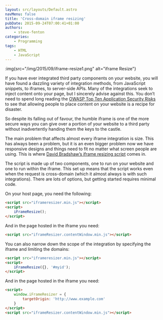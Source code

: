 ```yaml
---
layout: src/layouts/Default.astro
navMenu: false
title: 'Cross-domain iframe resizing'
pubDate: 2015-09-24T07:00:41+01:00
authors:
    - steve-fenton
categories:
    - Programming
tags:
    - HTML
    - JavaScript
---
```


:img{src="/img/2015/09/iframe-resize1.png" alt="iframe Resize"}

If you have ever integrated third party components on your website, you will have found a dazzling variety of integration methods, from JavaScript snippets, to iframes, to server-side APIs. Many of the integrations seek to inject content onto your page, but I sincerely advise against this. You don’t need to spend long reading the [OWASP Top Ten Application Security Risks](https://www.owasp.org/index.php/Category:OWASP_Top_Ten_Project) to see that allowing people to place content on your website is a recipe for disaster.

So despite its falling out of favour, the humble iframe is one of the more secure ways you can give over a portion of your website to a third party without inadvertently handing them the keys to the castle.

The main problem that affects almost every iframe integration is size. This has always been a problem, but it is an even bigger problem now we have responsive designs and things need to fit no matter what screen people are using. This is where [David Bradshaw’s iframe resizing script](https://github.com/davidjbradshaw/iframe-resizer) comes in.

The script is made up of two components, one to run on your website and one to run within the iframe. This set up means that the script works even when the request is cross-domain (which it almost always is with such integrations). There are lots of options, but getting started requires minimal code.

On your host page, you need the following:

```html
<script src="iframeresizer.min.js"></script>
<script>
    iFrameResize();
</script>
```

And in the page hosted in the iframe you need:

```html
<script src="iframeResizer.contentWindow.min.js"></script>
```

You can also narrow down the scope of the integration by specifying the iframe and limiting the domains:

```html
<script src="iframeresizer.min.js"></script>
<script>
    iFrameResize({}, '#myid');
</script>
```

And in the page hosted in the iframe you need:

```html
<script>
    window.iFrameResizer = {
        targetOrigin: 'http://www.example.com'
    }
</script>
<script src="iframeResizer.contentWindow.min.js"></script>
```